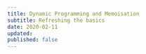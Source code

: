 ```yaml
---
title: Dynamic Programming and Memoisation
subtitle: Refreshing the basics
date: 2020-02-11
updated:
published: false
---
```

